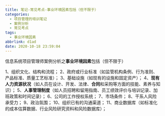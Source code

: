 ```yaml
---
title: 笔记-常见考点-事业环境因素包括（但不限于）
categories:
  - 项目管理的培训笔记
  - 案例分析
  - 常见考点
tags:
  - 事业环境因素
abbrlink: d1ad
date: 2020-10-18 23:59:04
---
```


信息系统项目管理师案例分析之**事业环境因素**包括（但不限于）

1、组织文化、结构和流程；
2、政府或行业标准（如监管机构条例、行为准则、产品标准、质量工艺标准）；
3、基础设施（如现有的设施和固定资产）；
4、**现有人力资源状况**（如人员在设计、开发、法律、**合同**和采购等方面的技能、素养与知识）；
5、**人事管理制度**（如人员招聘和留用指南、员工绩效评价与培训记录、加班政策和时间记录）；
6、公司的工作授权系统；
7、市场条件；
8、干系人风险承受力；
9、政治氛围；
10、组织已有的沟通渠道；
11、商业数据库（如标准化的成本估算数据、行业风险研究资料和风险数据库）；
